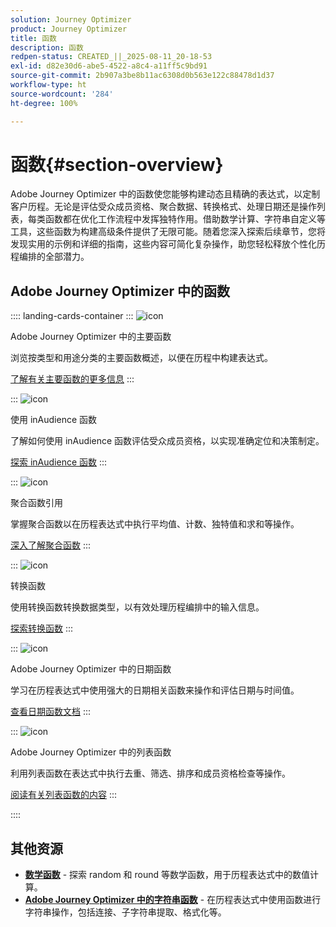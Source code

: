 ```yaml
---
solution: Journey Optimizer
product: Journey Optimizer
title: 函数
description: 函数
redpen-status: CREATED_||_2025-08-11_20-18-53
exl-id: d82e30d6-abe5-4522-a8c4-a11ff5c9bd91
source-git-commit: 2b907a3be8b11ac6308d0b563e122c88478d1d37
workflow-type: ht
source-wordcount: '284'
ht-degree: 100%

---
```


# 函数{#section-overview}

Adobe Journey Optimizer 中的函数使您能够构建动态且精确的表达式，以定制客户历程。无论是评估受众成员资格、聚合数据、转换格式、处理日期还是操作列表，每类函数都在优化工作流程中发挥独特作用。借助数学计算、字符串自定义等工具，这些函数为构建高级条件提供了无限可能。随着您深入探索后续章节，您将发现实用的示例和详细的指南，这些内容可简化复杂操作，助您轻松释放个性化历程编排的全部潜力。

## Adobe Journey Optimizer 中的函数

:::: landing-cards-container
:::
![icon](https://cdn.experienceleague.adobe.com/icons/code-branch.svg?lang=zh-Hans)

Adobe Journey Optimizer 中的主要函数

浏览按类型和用途分类的主要函数概述，以便在历程中构建表达式。

[了解有关主要函数的更多信息](../using/building-journeys/expression/functions.md)
:::

:::
![icon](https://cdn.experienceleague.adobe.com/icons/bullseye.svg?lang=zh-Hans)

使用 inAudience 函数

了解如何使用 inAudience 函数评估受众成员资格，以实现准确定位和决策制定。

[探索 inAudience 函数](../using/building-journeys/functions/functioninaudience.md)
:::

:::
![icon](https://cdn.experienceleague.adobe.com/icons/chart-line.svg?lang=zh-Hans)

聚合函数引用

掌握聚合函数以在历程表达式中执行平均值、计数、独特值和求和等操作。

[深入了解聚合函数](aggregation-landing-page.md)
:::

:::
![icon](https://cdn.experienceleague.adobe.com/icons/exchange-alt.svg?lang=zh-Hans)

转换函数

使用转换函数转换数据类型，以有效处理历程编排中的输入信息。

[探索转换函数](conversion-landing-page.md)
:::

:::
![icon](https://cdn.experienceleague.adobe.com/icons/calendar-alt.svg?lang=zh-Hans)

Adobe Journey Optimizer 中的日期函数

学习在历程表达式中使用强大的日期相关函数来操作和评估日期与时间值。

[查看日期函数文档](date-landing-page.md)
:::

:::
![icon](https://cdn.experienceleague.adobe.com/icons/list-check.svg?lang=zh-Hans)

Adobe Journey Optimizer 中的列表函数

利用列表函数在表达式中执行去重、筛选、排序和成员资格检查等操作。

[阅读有关列表函数的内容](list-landing-page.md)
:::

::::


## 其他资源

- **[数学函数](math-landing-page.md)** - 探索 random 和 round 等数学函数，用于历程表达式中的数值计算。
- **[Adobe Journey Optimizer 中的字符串函数](string-landing-page.md)** - 在历程表达式中使用函数进行字符串操作，包括连接、子字符串提取、格式化等。
